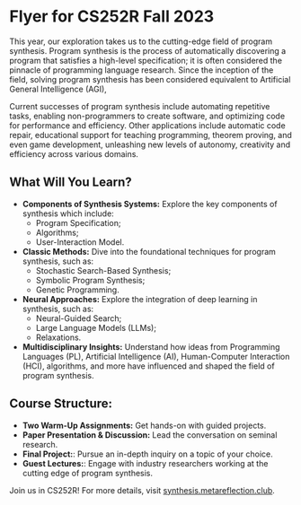 # Flyer for CS252R Fall 2023

This year, our exploration takes us to the cutting-edge field of program synthesis. Program synthesis is the process of automatically discovering a program that satisfies a high-level specification; it is often considered the pinnacle of programming language research. Since the inception of the field, solving program synthesis has been considered equivalent to Artificial General Intelligence (AGI), 

Current successes of program synthesis include automating repetitive tasks, enabling non-programmers to create software, and optimizing code for performance and efficiency. Other applications include automatic code repair, educational support for teaching programming, theorem proving, and even game development, unleashing new levels of autonomy, creativity and efficiency across various domains.

## What Will You Learn?

- **Components of Synthesis Systems:** Explore the key components of synthesis which include:
  - Program Specification;
  - Algorithms;
  - User-Interaction Model.
- **Classic Methods:** Dive into the foundational techniques for program synthesis, such as:
  - Stochastic Search-Based Synthesis;
  - Symbolic Program Synthesis;
  - Genetic Programming.
- **Neural Approaches:** Explore the integration of deep learning in synthesis, such as:
  - Neural-Guided Search;
  - Large Language Models (LLMs);
  - Relaxations.
- **Multidisciplinary Insights:** 
  Understand how ideas from Programming Languages (PL), Artificial Intelligence (AI), Human-Computer Interaction (HCI), algorithms, and more have influenced and shaped the field of program synthesis.

## Course Structure:

- **Two Warm-Up Assignments:** Get hands-on with guided projects.
- **Paper Presentation & Discussion:** Lead the conversation on seminal research.
- **Final Project:**: Pursue an in-depth inquiry on a topic of your choice.
- **Guest Lectures:**: Engage with industry researchers working at the cutting edge of program synthesis.

Join us in CS252R!
For more details, visit [synthesis.metareflection.club](https://synthesis.metareflection.club).
